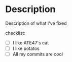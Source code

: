 # Description

Description of what I've fixed

checklist:

- [ ] I like ATE47's cat
- [ ] I like potatos
- [ ] All my commits are cool

